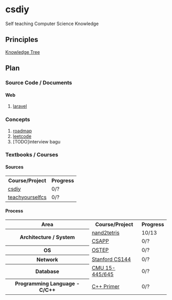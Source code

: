 # csdiy
Self teaching Computer Science Knowledge

## Principles
[Knowledge Tree](Knowledge_Tree.md)

## Plan

### Source Code / Documents
#### Web 
1. [laravel](https://laravel.com/docs/10.x)


### Concepts
1. [roadmap](https://roadmap.sh)
2. [leetcode](https://leetcode.com)
3. [TODO]interview bagu

### Textbooks / Courses
<h4>Sources</h4>
<table>
  <tr>
    <th>Course/Project</th>
    <th>Progress</th>
  </tr>
  <tr>
    <td><a href="https://csdiy.wiki">csdiy</a></td>
    <td>0/?</td>
  </tr>
  <tr>
    <td><a href="https://teachyourselfcs.com">teachyourselfcs</a></td>
    <td>0/?</td>
  </tr>
</table>

<h4>Process</h4>
<table>
<tr>
    <th>Area</th>
    <th>Course/Project</th>
    <th>Progress</th>
</tr>
<tr>
    <th rowspan="2">Architecture / System</th>
    <td><a href="https://www.nand2tetris.org">nand2tetris</a></td>
    <td>10/13</td>
</tr>
<tr>
    <td><a href="https://csapp.cs.cmu.edu/3e/home.html">CSAPP</a></td>
    <td>0/?</td>
</tr>

<tr>
    <th rowspan="1">OS</th>
    <td><a href="https://pages.cs.wisc.edu/~remzi/OSTEP/">OSTEP</a></td>
    <td>0/?</td>
</tr>

<tr>
    <th rowspan="1">Network</th>
    <td><a href="https://cs144.github.io">Stanford CS144</a></td>
    <td>0/?</td>
</tr>

<tr>
    <th rowspan="1">Database</th>
    <td><a href="https://15445.courses.cs.cmu.edu/fall2020/">CMU 15-445/645</a></td>
    <td>0/?</td>
</tr>

<tr>
    <th rowspan="1">Programming Language - C/C++</th>
    <td><a href="https://www.oreilly.com/library/view/c-primer-fifth/9780133053043/">C++ Primer</a></td>
    <td>0/?</td>
</tr>
</table>

